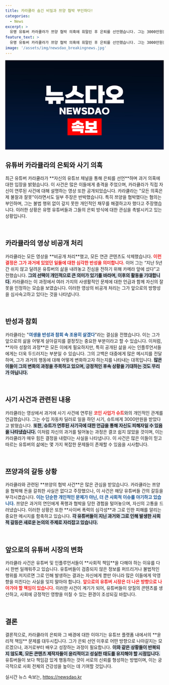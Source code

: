 ```yaml
---
title: 카라큘라 숨긴 비밀과 쯔양 협박 부인하다!
categories:
  - News
excerpt: >
  유명 유튜버 카라큘라가 쯔양 협박 의혹에 휘말린 후 은퇴를 선언했습니다. 그는 3000만원을 코인 사업가로부터 받았다고 시인하며, 모든 잘못을 인정하고 성실히 소명할 것이라고 밝혔습니다. 클릭 유도!
feature_text: >
  유명 유튜버 카라큘라가 쯔양 협박 의혹에 휘말린 후 은퇴를 선언했습니다. 그는 3000만원을 코인 사업가로부터 받았다고 시인하며, 모든 잘못을 인정하고 성실히 소명할 것이라고 밝혔습니다. 클릭 유도!
image: '/assets/img/newsdao_breakingnews.jpg'
---
```


<p><img src="/assets/img/newsdao_breakingnews.jpg" alt="ranknews 속보" /></p>

<h2 data-ke-size="size26">유튜버 카라큘라의 은퇴와 사기 의혹</h2>

<p data-ke-size="size16">최근 유튜버 카라큘라가 **자신의 유튜브 채널을 통해 은퇴를 선언**하며 과거 의혹에 대한 입장을 밝혔습니다. 이 사건은 많은 이들에게 충격을 주었으며, 카라큘라가 직접 자신이 연루된 사건에 대해 설명하는 영상 또한 공개되었습니다. 카라큘라는 "모든 의혹은 제 불찰과 잘못"이라면서도 일부 주장은 반박했습니다. 특히 쯔양을 협박했다는 혐의는 부인하며, 그는 불법 행위 없이 갚지 못한 개인적인 채무를 해결하고자 했다고 주장했습니다. 이러한 상황은 유명 유튜버들과 그들의 은퇴 방식에 대한 관심을 촉발시키고 있는 상황입니다. </p>

<p data-ke-size="size16">&nbsp;</p>

<h2 data-ke-size="size26">카라큘라의 영상 비공개 처리</h2>

<p data-ke-size="size16">카라큘라는 모든 영상을 **비공개 처리**했고, 모든 연관 콘텐츠도 삭제했습니다. <b><span style="color: #ee2323;">이런 결정은 그가 과거에 있었던 일들에 대한 심각한 반성을 의미합니다.</span></b> 이어 그는 “지난 5년간 쉬지 않고 달려온 유튜버의 삶을 내려놓고 진심을 전하기 위해 카메라 앞에 섰다”고 전했습니다. <b><span style="background-color: #21538527;">그의 선택이 개인적으로 큰 의미가 있기를 바라며, 이후의 활동을 기대합니다.</span></b> 카라큘라는 이 과정에서 여러 가지의 사생활적인 문제에 대한 언급과 함께 자신의 잘못을 인정하는 모습을 보였습니다. 이러한 영상의 비공개 처리는 그가 앞으로의 방향성을 심사숙고하고 있다는 것을 나타냅니다.</p>

<p data-ke-size="size16">&nbsp;</p>

<h2 data-ke-size="size26">반성과 참회</h2>

<p data-ke-size="size16">카라큘라는 "<b><span style="color: #1a5490;">여생을 반성과 참회 속 조용히 살겠다</span></b>"라는 결심을 전했습니다. 이는 그가 앞으로의 삶을 어떻게 살아갈지를 결정짓는 중요한 부분이라고 할 수 있습니다. 이처럼, **자아 성찰의 과정**은 모든 이에게 필요하지만, 특히 공개된 삶을 사는 인플루언서들에게는 더욱 두드러지는 부분일 수 있습니다. 그의 고백은 대중에게 많은 메시지를 전달하며, 그가 과거의 행동에 대해 어떻게 변화하고자 하는지를 나타내는 대목입니다. <b><span style="background-color: #21538527;">많은 이들이 그의 변화의 과정을 주목하고 있으며, 긍정적인 후속 상황을 기대하는 것도 무리가 아닙니다.</span></b></p>

<p data-ke-size="size16">&nbsp;</p>

<h2 data-ke-size="size26">사기 사건과 관련된 내용</h2>

<p data-ke-size="size16">카라큘라는 영상에서 과거에 사기 사건에 연루된 <b><span style="color: #ee2323;">코인 사업가 슈트</span></b>와의 개인적인 관계를 언급했습니다. 그는 수입 자동차 딜러로 일을 하던 시기, 슈트에게 3000만원을 받았다고 밝혔습니다. <b><span style="background-color: #21538527;">또한, 슈트가 연루된 사기극에 대한 언급을 통해 자신도 피해자일 수 있음을 나타냈습니다.</span></b> 이처럼 자신의 과거를 털어놓는 과정은 결코 쉽지 않았을 것이며, 이는 카라큘라가 매우 힘든 결정을 내렸다는 사실을 나타냅니다. 이 사건은 많은 이들이 믿고 따르는 유튜버의 삶에는 몇 가지 복잡한 문제들이 존재할 수 있음을 시사합니다.</p>

<p data-ke-size="size16">&nbsp;</p>

<h2 data-ke-size="size26">쯔양과의 갈등 상황</h2>

<p data-ke-size="size16">카라큘라와 관련된 **쯔양의 협박 사건**은 많은 관심을 받았습니다. 카라큘라는 쯔양을 협박해 돈을 갈취한 사실은 없다고 주장했으나, 이 사건은 해당 유튜버들 간의 갈등을 부각시켰습니다. <b><span style="color: #1a5490;">이는 단순한 개인적인 문제가 아닌, 더 큰 사회적 이슈를 야기하고 있습니다.</span></b> 쯔양은 과거의 연인에게 폭행과 협박을 당한 경험을 털어놓으며, 자신의 고통을 드러냈습니다. 이러한 상황은 또한 **사이버 폭력의 심각성**과 그로 인한 피해를 알리는 중요한 메시지를 함축하고 있습니다. <b><span style="background-color: #21538527;">각 유튜버들이 지닌 과거와 그로 인해 발생한 사회적 갈등은 새로운 논의의 주제로 자리잡고 있습니다.</span></b></p>

<p data-ke-size="size16">&nbsp;</p>

<h2 data-ke-size="size26">앞으로의 유튜버 시장의 변화</h2>

<p data-ke-size="size16">카라큘라 사건은 유튜버 및 인플루언서들이 **사회적 책임**을 다해야 하는 이유를 다시 한번 일깨워주고 있습니다. 유튜버들이 검증되지 않은 정보를 퍼뜨리거나 불법적인 행위를 저지르면 그로 인해 발생하는 결과는 자신에게 뿐만 아니라 많은 이들에게 악영향을 미친다는 사실을 잊지 말아야 합니다. <b><span style="color: #ee2323;">앞으로의 유튜버 시장은 더 나은 방향으로 나아가야 할 책임이 있습니다.</span></b> 이러한 사건이 계기가 되어, 유튜버들이 양질의 콘텐츠를 생산하고, 사회에 긍정적인 영향을 미칠 수 있는 환경이 조성되길 바랍니다.</p>

<p data-ke-size="size16">&nbsp;</p>

<h2 data-ke-size="size26">결론</h2>

<p data-ke-size="size16">결론적으로, 카라큘라의 은퇴와 그 배경에 대한 이야기는 유튜브 플랫폼 내에서의 **윤리적 책임** 문제를 대두시킵니다. 그가 은퇴 선언 이후로 어떤 방향으로 나아갈지는 모르겠으나, 과거로부터 배우고 성장하는 과정이 필요합니다. <b><span style="background-color: #21538527;">이와 같은 상황들이 반복되지 않도록, 모든 콘텐츠 제작자들이 윤리적이고 성실한 태도를 유지해야 할 시점입니다.</span></b> 유튜버들이 보다 책임감 있게 행동하는 것이 서로의 신뢰를 형성하는 방법이며, 이는 궁극적으로 사회 전체의 건강성을 높이는 데 기여할 것입니다.</p>
실시간 뉴스 속보는, <a href="https://newsdao.kr" rel="dofollow">https://newsdao.kr</a>


